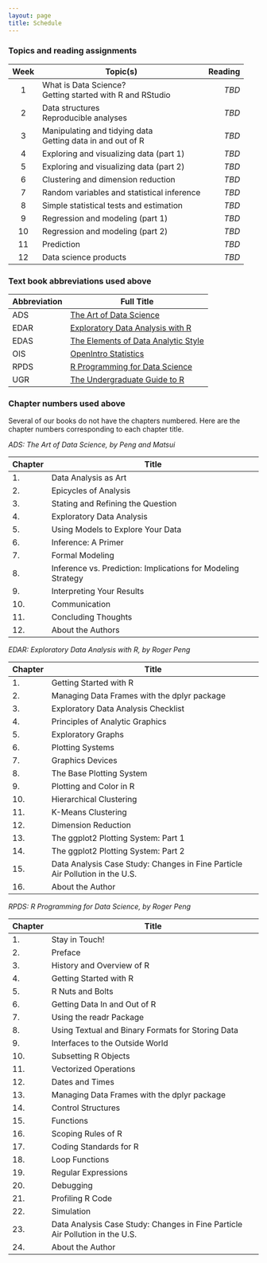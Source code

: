 ```yaml
---
layout: page
title: Schedule
---
```


### Topics and reading assignments

|  Week  | Topic(s) | Reading |
| :----: | -------- | ------: |
| 1 | What is Data Science? <br> Getting started with R and RStudio | *TBD* |
| 2 | Data structures <br> Reproducible analyses | *TBD* |
| 3 | Manipulating and tidying data <br> Getting data in and out of R | *TBD* |
| 4 | Exploring and visualizing data (part 1) | *TBD* |
| 5 | Exploring and visualizing data (part 2) | *TBD* |
| 6 | Clustering and dimension reduction | *TBD* |
| 7 | Random variables and statistical inference | *TBD* |
| 8 | Simple statistical tests and estimation | *TBD* |
| 9 | Regression and modeling (part 1) | *TBD* |
| 10 | Regression and modeling (part 2) | *TBD* |
| 11 | Prediction | *TBD* |
| 12 | Data science products | *TBD* |


### Text book abbreviations used above

| Abbreviation | Full Title |
| ---- | ---------- |
ADS |  [The Art of Data Science](https://leanpub.com/artofdatascience)
EDAR | [Exploratory Data Analysis with R](https://leanpub.com/exdata)
EDAS | [The Elements of Data Analytic Style](https://leanpub.com/datastyle)
OIS |  [OpenIntro Statistics](https://www.openintro.org/stat/)
RPDS | [R Programming for Data Science](https://leanpub.com/rprogramming)
UGR |  [The Undergraduate Guide to R](http://genomine.org/papers/undergradguidetoR.pdf)


### Chapter numbers used above

Several of our books do not have the chapters numbered. Here are the chapter numbers corresponding to each chapter title.

*ADS:  The Art of Data Science, by Peng and Matsui*

| Chapter | Title |
| ------- | ----- |
1. | Data Analysis as Art
2. | Epicycles of Analysis
3. | Stating and Refining the Question
4. | Exploratory Data Analysis
5. | Using Models to Explore Your Data
6. | Inference: A Primer
7. | Formal Modeling
8. | Inference vs. Prediction: Implications for Modeling Strategy
9. | Interpreting Your Results
10. | Communication
11. | Concluding Thoughts
12. | About the Authors


*EDAR: Exploratory Data Analysis with R, by Roger Peng*

| Chapter | Title |
| ------- | ----- |
1. | Getting Started with R
2. | Managing Data Frames with the dplyr package
3. | Exploratory Data Analysis Checklist
4. | Principles of Analytic Graphics
5. | Exploratory Graphs
6. | Plotting Systems
7. | Graphics Devices
8. | The Base Plotting System
9. | Plotting and Color in R
10. | Hierarchical Clustering
11. | K-Means Clustering
12. | Dimension Reduction
13. | The ggplot2 Plotting System: Part 1
14. | The ggplot2 Plotting System: Part 2
15. | Data Analysis Case Study: Changes in Fine Particle Air Pollution in the U.S.
16. | About the Author

*RPDS: R Programming for Data Science, by Roger Peng* 

| Chapter | Title |
| ------- | ----- |
1. | Stay in Touch!
2. | Preface
3. | History and Overview of R
4. | Getting Started with R
5. | R Nuts and Bolts
6. | Getting Data In and Out of R
7. | Using the readr Package
8. | Using Textual and Binary Formats for Storing Data
9. | Interfaces to the Outside World
10. | Subsetting R Objects
11. | Vectorized Operations
12. | Dates and Times
13. | Managing Data Frames with the dplyr package
14. | Control Structures
15. | Functions
16. | Scoping Rules of R
17. | Coding Standards for R
18. | Loop Functions
19. | Regular Expressions
20. | Debugging
21. | Profiling R Code
22. | Simulation
23. | Data Analysis Case Study: Changes in Fine Particle Air Pollution in the U.S.
24. | About the Author
